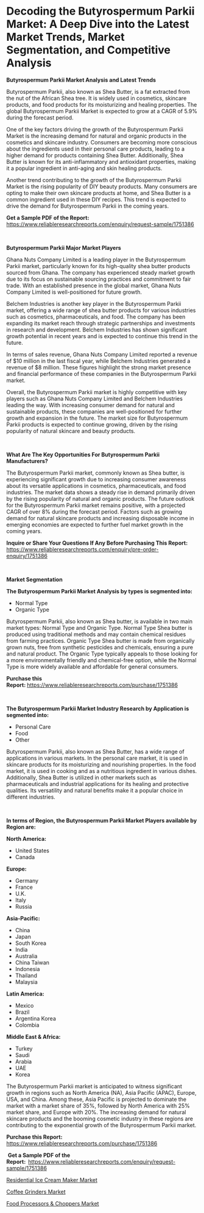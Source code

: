 <p><h1>Decoding the Butyrospermum Parkii Market: A Deep Dive into the Latest Market Trends, Market Segmentation, and Competitive Analysis</h1></p><p><strong>Butyrospermum Parkii Market Analysis and Latest Trends</strong></p>
<p><p>Butyrospermum Parkii, also known as Shea Butter, is a fat extracted from the nut of the African Shea tree. It is widely used in cosmetics, skincare products, and food products for its moisturizing and healing properties. The global Butyrospermum Parkii Market is expected to grow at a CAGR of 5.9% during the forecast period.</p><p>One of the key factors driving the growth of the Butyrospermum Parkii Market is the increasing demand for natural and organic products in the cosmetics and skincare industry. Consumers are becoming more conscious about the ingredients used in their personal care products, leading to a higher demand for products containing Shea Butter. Additionally, Shea Butter is known for its anti-inflammatory and antioxidant properties, making it a popular ingredient in anti-aging and skin healing products.</p><p>Another trend contributing to the growth of the Butyrospermum Parkii Market is the rising popularity of DIY beauty products. Many consumers are opting to make their own skincare products at home, and Shea Butter is a common ingredient used in these DIY recipes. This trend is expected to drive the demand for Butyrospermum Parkii in the coming years.</p></p>
<p><strong>Get a Sample PDF of the Report:&nbsp;</strong> <a href="https://www.reliableresearchreports.com/enquiry/request-sample/1751386">https://www.reliableresearchreports.com/enquiry/request-sample/1751386</a></p>
<p>&nbsp;</p>
<p><strong>Butyrospermum Parkii Major Market Players</strong></p>
<p><p>Ghana Nuts Company Limited is a leading player in the Butyrospermum Parkii market, particularly known for its high-quality shea butter products sourced from Ghana. The company has experienced steady market growth due to its focus on sustainable sourcing practices and commitment to fair trade. With an established presence in the global market, Ghana Nuts Company Limited is well-positioned for future growth.</p><p>Belchem Industries is another key player in the Butyrospermum Parkii market, offering a wide range of shea butter products for various industries such as cosmetics, pharmaceuticals, and food. The company has been expanding its market reach through strategic partnerships and investments in research and development. Belchem Industries has shown significant growth potential in recent years and is expected to continue this trend in the future.</p><p>In terms of sales revenue, Ghana Nuts Company Limited reported a revenue of $10 million in the last fiscal year, while Belchem Industries generated a revenue of $8 million. These figures highlight the strong market presence and financial performance of these companies in the Butyrospermum Parkii market.</p><p>Overall, the Butyrospermum Parkii market is highly competitive with key players such as Ghana Nuts Company Limited and Belchem Industries leading the way. With increasing consumer demand for natural and sustainable products, these companies are well-positioned for further growth and expansion in the future. The market size for Butyrospermum Parkii products is expected to continue growing, driven by the rising popularity of natural skincare and beauty products.</p></p>
<p>&nbsp;</p>
<p><strong>What Are The Key Opportunities For Butyrospermum Parkii Manufacturers?</strong></p>
<p><p>The Butyrospermum Parkii market, commonly known as Shea butter, is experiencing significant growth due to increasing consumer awareness about its versatile applications in cosmetics, pharmaceuticals, and food industries. The market data shows a steady rise in demand primarily driven by the rising popularity of natural and organic products. The future outlook for the Butyrospermum Parkii market remains positive, with a projected CAGR of over 8% during the forecast period. Factors such as growing demand for natural skincare products and increasing disposable income in emerging economies are expected to further fuel market growth in the coming years.</p></p>
<p><strong>Inquire or Share Your Questions If Any Before Purchasing This Report:</strong> <a href="https://www.reliableresearchreports.com/enquiry/pre-order-enquiry/1751386">https://www.reliableresearchreports.com/enquiry/pre-order-enquiry/1751386</a></p>
<p>&nbsp;</p>
<p><strong>Market Segmentation</strong></p>
<p><strong>The Butyrospermum Parkii Market Analysis by types is segmented into:</strong></p>
<p><ul><li>Normal Type</li><li>Organic Type</li></ul></p>
<p><p>Butyrospermum Parkii, also known as Shea butter, is available in two main market types: Normal Type and Organic Type. Normal Type Shea butter is produced using traditional methods and may contain chemical residues from farming practices. Organic Type Shea butter is made from organically grown nuts, free from synthetic pesticides and chemicals, ensuring a pure and natural product. The Organic Type typically appeals to those looking for a more environmentally friendly and chemical-free option, while the Normal Type is more widely available and affordable for general consumers.</p></p>
<p><strong>Purchase this Report:&nbsp;</strong><a href="https://www.reliableresearchreports.com/purchase/1751386">https://www.reliableresearchreports.com/purchase/1751386</a></p>
<p>&nbsp;</p>
<p><strong>The Butyrospermum Parkii Market Industry Research by Application is segmented into:</strong></p>
<p><ul><li>Personal Care</li><li>Food</li><li>Other</li></ul></p>
<p><p>Butyrospermum Parkii, also known as Shea Butter, has a wide range of applications in various markets. In the personal care market, it is used in skincare products for its moisturizing and nourishing properties. In the food market, it is used in cooking and as a nutritious ingredient in various dishes. Additionally, Shea Butter is utilized in other markets such as pharmaceuticals and industrial applications for its healing and protective qualities. Its versatility and natural benefits make it a popular choice in different industries.</p></p>
<p>&nbsp;</p>
<p><strong>In terms of Region, the Butyrospermum Parkii Market Players available by Region are:</strong></p>
<p>
    <p> <strong> North America: </strong>
        <ul>
            <li>United States</li>
            <li>Canada</li>
        </ul>
        </p> 
    <p> <strong> Europe: </strong>
        <ul>
            <li>Germany</li>
            <li>France</li>
            <li>U.K.</li>
            <li>Italy</li>
            <li>Russia</li>
        </ul>
        </p> 
    <p> <strong> Asia-Pacific: </strong>
        <ul>
            <li>China</li>
            <li>Japan</li>
            <li>South Korea</li>
            <li>India</li>
            <li>Australia</li>
            <li>China Taiwan</li>
            <li>Indonesia</li>
            <li>Thailand</li>
            <li>Malaysia</li>
        </ul>
        </p> 
    <p> <strong> Latin America: </strong>
        <ul>
            <li>Mexico</li>
            <li>Brazil</li>
            <li>Argentina Korea</li>
            <li>Colombia</li>
        </ul>
        </p> 
    <p> <strong> Middle East & Africa: </strong>
        <ul>
            <li>Turkey</li>
            <li>Saudi</li>
            <li>Arabia</li>
            <li>UAE</li>
            <li>Korea</li>
        </ul>
    </p>
    </p>
<p><p>The Butyrospermum Parkii market is anticipated to witness significant growth in regions such as North America (NA), Asia Pacific (APAC), Europe, USA, and China. Among these, Asia Pacific is projected to dominate the market with a market share of 35%, followed by North America with 25% market share, and Europe with 20%. The increasing demand for natural skincare products and the booming cosmetic industry in these regions are contributing to the exponential growth of the Butyrospermum Parkii market.</p></p>
<p><strong>Purchase this Report: </strong><a href="https://www.reliableresearchreports.com/purchase/1751386">https://www.reliableresearchreports.com/purchase/1751386</a></p>
<p>&nbsp;<strong>Get a Sample PDF of the Report:&nbsp;&nbsp;</strong><a href="https://www.reliableresearchreports.com/enquiry/request-sample/1751386">https://www.reliableresearchreports.com/enquiry/request-sample/1751386</a></p>
<p><strong></strong></p>
<p><p><a href="https://view.publitas.com/reportprime-1/global-residential-ice-cream-maker-market-size-and-market-trends-insights-and-projections-from-2023-to-2030/">Residential Ice Cream Maker Market</a></p><p><a href="https://view.publitas.com/reportprime-1/coffee-grinders-market-analysis-examines-its-scope-on-growth-opportunities-and-forecasted-trends-spanning-from-2023-to-2030/">Coffee Grinders Market</a></p><p><a href="https://view.publitas.com/reportprime-1/food-processors-choppers-market-challenges-opportunities-and-growth-drivers-and-major-market-players-forecasted-for-period-from-2023-2030/">Food Processors & Choppers Market</a></p></p>